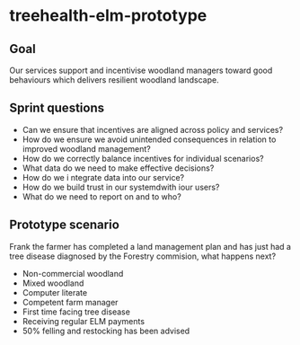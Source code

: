 # treehealth-elm-prototype

## Goal
Our services support and incentivise woodland managers toward good behaviours which delivers resilient woodland landscape.

## Sprint questions
* Can we ensure that incentives are aligned across policy and services?
* How do we ensure we avoid unintended consequences in relation to improved woodland management?
* How do we correctly balance incentives for individual scenarios?
* What data do we need to make effective decisions?
* How do we i ntegrate data into our service?
* How do we build trust in our systemdwith iour users?
* What do we need to report on and to who?

## Prototype scenario
Frank the farmer has completed a land management plan and has just had a tree disease diagnosed by the Forestry commision, what happens next?
* Non-commercial woodland
* Mixed woodland
* Computer literate
* Competent farm manager
* First time facing tree disease
* Receiving regular ELM payments
* 50% felling and restocking has been advised
